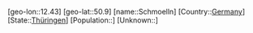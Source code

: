 ﻿---
location: [50.9,12.43]
type: City
tags:
- geo/City


SpocWebEntityId: 34053
isDeleted: false
confidential: public

---
[geo-lon::12.43]
[geo-lat::50.9]
[name::Schmoelln]
[Country::[Germany](geo/Continent/Europe/Germany.md)]
[State::[Thüringen](geo/Continent/Europe/Germany/Th%C3%BCringen.md)]
[Population::]
[Unknown::]

